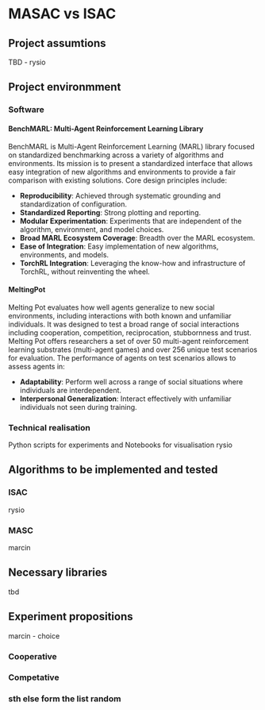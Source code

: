 # MASAC vs ISAC
## Project assumtions
TBD - rysio
## Project environmment
### Software
#### BenchMARL: Multi-Agent Reinforcement Learning Library
BenchMARL is Multi-Agent Reinforcement Learning (MARL) library focused on standardized benchmarking across a variety of algorithms and environments. Its mission is to present a standardized interface that allows easy integration of new algorithms and environments to provide a fair comparison with existing solutions. Core design principles include:

- **Reproducibility**: Achieved through systematic grounding and standardization of configuration.
- **Standardized Reporting**: Strong plotting and reporting.
- **Modular Experimentation**: Experiments that are independent of the algorithm, environment, and model choices.
- **Broad MARL Ecosystem Coverage**: Breadth over the MARL ecosystem.
- **Ease of Integration**: Easy implementation of new algorithms, environments, and models.
- **TorchRL Integration**: Leveraging the know-how and infrastructure of TorchRL, without reinventing the wheel.

#### MeltingPot
Melting Pot evaluates how well agents generalize to new social environments, including interactions with both known and unfamiliar individuals. It was designed to test a broad range of social interactions including cooperation, competition, reciprocation, stubbornness and trust. Melting Pot offers researchers a set of over 50 multi-agent reinforcement learning substrates (multi-agent games) and over 256 unique test scenarios for evaluation. The performance of agents on test scenarios allows to assess agents in:

- **Adaptability**: Perform well across a range of social situations where individuals are interdependent.
- **Interpersonal Generalization**: Interact effectively with unfamiliar individuals not seen during training.

### Technical realisation
Python scripts for experiments and Notebooks for visualisation
rysio
## Algorithms to be implemented and tested
### ISAC
rysio
### MASC
marcin
## Necessary libraries
tbd
## Experiment propositions
marcin - choice
### Cooperative
### Competative
### sth else form the list random
